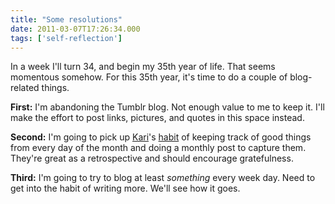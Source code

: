 ```yaml
---
title: "Some resolutions"
date: 2011-03-07T17:26:34.000
tags: ['self-reflection']
---
```


In a week I'll turn 34, and begin my 35th year of life. That seems momentous somehow. For this 35th year, it's time to do a couple of blog-related things.

**First:** I'm abandoning the Tumblr blog. Not enough value to me to keep it. I'll make the effort to post links, pictures, and quotes in this space instead.

**Second:** I'm going to pick up [Kari](http://throughaglass.net/)'s [habit](http://throughaglass.net/archives/2011/03/01/good-things-in-february-2/) of keeping track of good things from every day of the month and doing a monthly post to capture them. They're great as a retrospective and should encourage gratefulness.

**Third:** I'm going to try to blog at least _something_ every week day. Need to get into the habit of writing more. We'll see how it goes.
